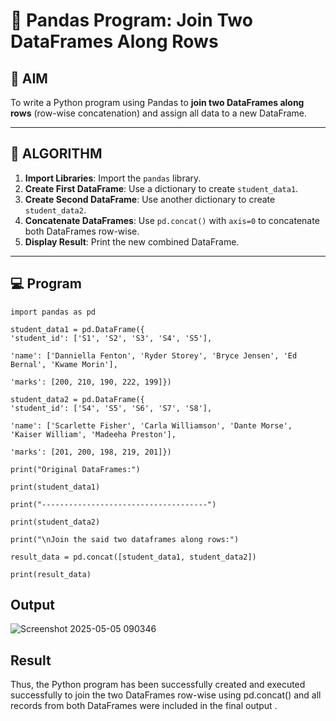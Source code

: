# 🧪 Pandas Program: Join Two DataFrames Along Rows

## 🎯 AIM

To write a Python program using Pandas to **join two DataFrames along rows** (row-wise concatenation) and assign all data to a new DataFrame.

---

## 🧠 ALGORITHM

1. **Import Libraries**: Import the `pandas` library.
2. **Create First DataFrame**: Use a dictionary to create `student_data1`.
3. **Create Second DataFrame**: Use another dictionary to create `student_data2`.
4. **Concatenate DataFrames**: Use `pd.concat()` with `axis=0` to concatenate both DataFrames row-wise.
5. **Display Result**: Print the new combined DataFrame.

---

## 💻 Program

```
import pandas as pd 

student_data1 = pd.DataFrame({ 
'student_id': ['S1', 'S2', 'S3', 'S4', 'S5'], 

'name': ['Danniella Fenton', 'Ryder Storey', 'Bryce Jensen', 'Ed Bernal', 'Kwame Morin'],  

'marks': [200, 210, 190, 222, 199]}) 

student_data2 = pd.DataFrame({ 
'student_id': ['S4', 'S5', 'S6', 'S7', 'S8'], 

'name': ['Scarlette Fisher', 'Carla Williamson', 'Dante Morse', 'Kaiser William', 'Madeeha Preston'], 

'marks': [201, 200, 198, 219, 201]}) 

print("Original DataFrames:") 

print(student_data1)

print("-------------------------------------") 

print(student_data2) 

print("\nJoin the said two dataframes along rows:") 

result_data = pd.concat([student_data1, student_data2]) 

print(result_data)
```
## Output
![Screenshot 2025-05-05 090346](https://github.com/user-attachments/assets/b2f27b03-2676-4434-8b8e-8a34c734dc5c)


## Result
Thus, the Python program has been successfully created and executed successfully to join the 
two DataFrames row-wise using pd.concat() and all records from both DataFrames were 
included in the final output .
